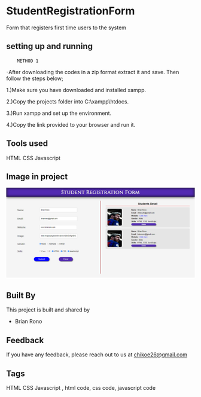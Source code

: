 # StudentRegistrationForm
Form that registers first time users to the system

## setting up and running
        METHOD 1
-After downloading the codes in a zip format extract it
and save. Then follow the steps below;

1.)Make sure you have downloaded and installed xampp.

2.)Copy the projects folder into C:\xampp\htdocs.

3.)Run xampp and set up the environment.

4.)Copy the link provided to your browser and run it.


## Tools used

HTML CSS Javascript 


## Image in project

![Alt text](project.PNG "Brian Rono") 

## Built By

This project is built and shared by

- Brian Rono


## Feedback

If you have any feedback, please reach out to us at chikoe26@gmail.com


## Tags
HTML CSS Javascript , html code, css code, javascript code
